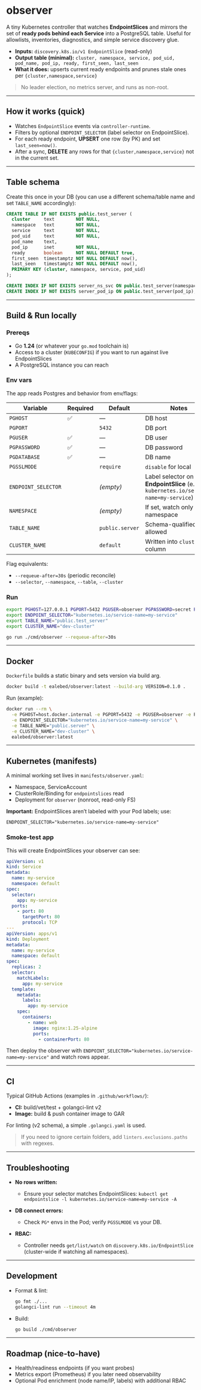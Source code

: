 # observer

A tiny Kubernetes controller that watches **EndpointSlices** and mirrors the set of **ready pods behind each Service** into a PostgreSQL table. Useful for allowlists, inventories, diagnostics, and simple service discovery glue.

* **Inputs:** `discovery.k8s.io/v1 EndpointSlice` (read-only)
* **Output table (minimal):** `cluster, namespace, service, pod_uid, pod_name, pod_ip, ready, first_seen, last_seen`
* **What it does:** upserts current ready endpoints and prunes stale ones per `{cluster,namespace,service}`

> No leader election, no metrics server, and runs as non-root.

---

## How it works (quick)

* Watches `EndpointSlice` events via `controller-runtime`.
* Filters by optional `ENDPOINT_SELECTOR` (label selector on EndpointSlice).
* For each ready endpoint, **UPSERT** one row (by PK) and set `last_seen=now()`.
* After a sync, **DELETE** any rows for that `{cluster,namespace,service}` not in the current set.

---

## Table schema

Create this once in your DB (you can use a different schema/table name and set `TABLE_NAME` accordingly):

```sql
CREATE TABLE IF NOT EXISTS public.test_server (
  cluster     text        NOT NULL,
  namespace   text        NOT NULL,
  service     text        NOT NULL,
  pod_uid     text        NOT NULL,
  pod_name    text,
  pod_ip      inet        NOT NULL,
  ready       boolean     NOT NULL DEFAULT true,
  first_seen  timestamptz NOT NULL DEFAULT now(),
  last_seen   timestamptz NOT NULL DEFAULT now(),
  PRIMARY KEY (cluster, namespace, service, pod_uid)
);

CREATE INDEX IF NOT EXISTS server_ns_svc ON public.test_server(namespace, service);
CREATE INDEX IF NOT EXISTS server_pod_ip ON public.test_server(pod_ip);
```

---

## Build & Run locally

### Prereqs

* Go **1.24** (or whatever your `go.mod` toolchain is)
* Access to a cluster (`KUBECONFIG`) if you want to run against live EndpointSlices
* A PostgreSQL instance you can reach

### Env vars

The app reads Postgres and behavior from env/flags:

| Variable            | Required | Default         | Notes                                                                              |
| ------------------- | -------- | --------------- | ---------------------------------------------------------------------------------- |
| `PGHOST`            | ✅        | —               | DB host                                                                            |
| `PGPORT`            |          | `5432`          | DB port                                                                            |
| `PGUSER`            | ✅        | —               | DB user                                                                            |
| `PGPASSWORD`        | ✅        | —               | DB password                                                                        |
| `PGDATABASE`        | ✅        | —               | DB name                                                                            |
| `PGSSLMODE`         |          | `require`       | `disable` for local                                                                |
| `ENDPOINT_SELECTOR` |          | *(empty)*       | Label selector on **EndpointSlice** (e.g. `kubernetes.io/service-name=my-service`) |
| `NAMESPACE`         |          | *(empty)*       | If set, watch only this namespace                                                  |
| `TABLE_NAME`        |          | `public.server` | Schema-qualified allowed                                                           |
| `CLUSTER_NAME`      |          | `default`       | Written into `cluster` column                                                      |

Flag equivalents:

* `--requeue-after=30s` (periodic reconcile)
* `--selector`, `--namespace`, `--table`, `--cluster`

### Run

```bash
export PGHOST=127.0.0.1 PGPORT=5432 PGUSER=observer PGPASSWORD=secret PGDATABASE=infra PGSSLMODE=disable
export ENDPOINT_SELECTOR="kubernetes.io/service-name=my-service"
export TABLE_NAME="public.test_server"
export CLUSTER_NAME="dev-cluster"

go run ./cmd/observer --requeue-after=30s
```

---

## Docker

`Dockerfile` builds a static binary and sets version via build arg.

```bash
docker build -t ealebed/observer:latest --build-arg VERSION=0.1.0 .
```

Run (example):

```bash
docker run --rm \
  -e PGHOST=host.docker.internal -e PGPORT=5432 -e PGUSER=observer -e PGPASSWORD=secret -e PGDATABASE=infra -e PGSSLMODE=disable \
  -e ENDPOINT_SELECTOR="kubernetes.io/service-name=my-service" \
  -e TABLE_NAME="public.server" \
  -e CLUSTER_NAME="dev-cluster" \
  ealebed/observer:latest
```

---

## Kubernetes (manifests)

A minimal working set lives in `manifests/observer.yaml`:

* Namespace, ServiceAccount
* ClusterRole/Binding for `endpointslices` read
* Deployment for `observer` (nonroot, read-only FS)

**Important:** EndpointSlices aren’t labeled with your Pod labels; use:

```
ENDPOINT_SELECTOR="kubernetes.io/service-name=my-service"
```

### Smoke-test app

This will create EndpointSlices your observer can see:

```yaml
apiVersion: v1
kind: Service
metadata:
  name: my-service
  namespace: default
spec:
  selector:
    app: my-service
  ports:
    - port: 80
      targetPort: 80
      protocol: TCP
---
apiVersion: apps/v1
kind: Deployment
metadata:
  name: my-service
  namespace: default
spec:
  replicas: 2
  selector:
    matchLabels:
      app: my-service
  template:
    metadata:
      labels:
        app: my-service
    spec:
      containers:
        - name: web
          image: nginx:1.25-alpine
          ports:
            - containerPort: 80
```

Then deploy the observer with `ENDPOINT_SELECTOR="kubernetes.io/service-name=my-service"` and watch rows appear.

---

## CI

Typical GitHub Actions (examples in `.github/workflows/`):

* **CI:** build/vet/test + golangci-lint v2
* **Image:** build & push container image to GAR

For linting (v2 schema), a simple `.golangci.yaml` is used.

> If you need to ignore certain folders, add `linters.exclusions.paths` with regexes.

---

## Troubleshooting

* **No rows written:**

  * Ensure your selector matches EndpointSlices:
    `kubectl get endpointslice -l kubernetes.io/service-name=my-service -A`
* **DB connect errors:**

  * Check `PG*` envs in the Pod; verify `PGSSLMODE` vs your DB.
* **RBAC:**

  * Controller needs `get/list/watch` on `discovery.k8s.io/EndpointSlice` (cluster-wide if watching all namespaces).

---

## Development

* Format & lint:

  ```bash
  go fmt ./...
  golangci-lint run --timeout 4m
  ```
* Build:

  ```bash
  go build ./cmd/observer
  ```

---

## Roadmap (nice-to-have)

* Health/readiness endpoints (if you want probes)
* Metrics export (Prometheus) if you later need observability
* Optional Pod enrichment (node name/IP, labels) with additional RBAC
